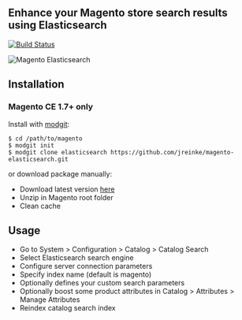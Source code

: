 ## Enhance your Magento store search results using Elasticsearch

[![Build Status](https://secure.travis-ci.org/jreinke/magento-elasticsearch.png?branch=master)](http://travis-ci.org/jreinke/magento-elasticsearch)

![Magento Elasticsearch](http://i.imgur.com/X6quR.png)

## Installation

### Magento CE 1.7+ only

Install with [modgit](https://github.com/jreinke/modgit):

    $ cd /path/to/magento
    $ modgit init
    $ modgit clone elasticsearch https://github.com/jreinke/magento-elasticsearch.git

or download package manually:

* Download latest version [here](https://github.com/jreinke/magento-elasticsearch/archive/master.zip)
* Unzip in Magento root folder
* Clean cache

## Usage

* Go to System > Configuration > Catalog > Catalog Search
* Select Elasticsearch search engine
* Configure server connection parameters
* Specify index name (default is magento)
* Optionally defines your custom search parameters
* Optionally boost some product attributes in Catalog > Attributes > Manage Attributes
* Reindex catalog search index
